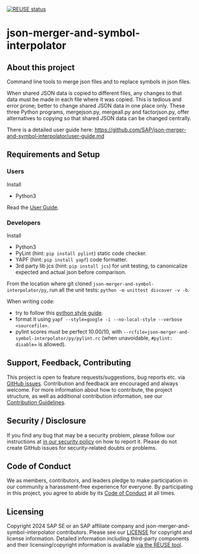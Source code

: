 [![REUSE status](https://api.reuse.software/badge/github.com/SAP/json-merger-and-symbol-interpolator)](https://api.reuse.software/info/github.com/SAP/json-merger-and-symbol-interpolator)

# json-merger-and-symbol-interpolator

## About this project

Command line tools to merge json files and to replace symbols in json files.

When shared JSON data is copied to different files, any changes to that data must be made in each file where it was copied. This is tedious and error prone; better to change shared JSON data in one place only. These three Python programs, mergejson.py, mergeall.py and factorjson.py, offer alternatives to copying so that shared JSON data can be changed centrally.

There is a detailed user guide here: https://github.com/SAP/json-merger-and-symbol-interpolator/user-guide.md

## Requirements and Setup

### Users

Install
- Python3

Read the [User Guide](https://github.com/SAP/json-merger-and-symbol-interpolator/user-guide.md).

### Developers

Install
- Python3
- PyLint (hint: `pip install pylint`) static code checker.
- YAPF (hint: `pip install yapf`) code formatter.
- 3rd party lib jcs (hint: `pip install jcs`) for unit testing, to canonicalize expected and actual json before comparison.

From the location where git cloned `json-merger-and-symbol-interpolator/py`, run all the unit tests: `python -m unittest discover -v -b`.

When writing code:
- try to follow this [python style guide](https://google.github.io/styleguide/pyguide.html).
- format it using `yapf --style=google -i --no-local-style --verbose <sourcefile>`.
- pylint scores must be perfect 10.00/10, with `--rcfile=json-merger-and-symbol-interpolator/py/pylint.rc` (when unavoidable, `#pylint: disable=` is allowed).

## Support, Feedback, Contributing

This project is open to feature requests/suggestions, bug reports etc. via [GitHub issues](https://github.com/SAP/json-merger-and-symbol-interpolator/issues). Contribution and feedback are encouraged and always welcome. For more information about how to contribute, the project structure, as well as additional contribution information, see our [Contribution Guidelines](CONTRIBUTING.md).

## Security / Disclosure
If you find any bug that may be a security problem, please follow our instructions at [in our security policy](https://github.com/SAP/json-merger-and-symbol-interpolator/security/policy) on how to report it. Please do not create GitHub issues for security-related doubts or problems.

## Code of Conduct

We as members, contributors, and leaders pledge to make participation in our community a harassment-free experience for everyone. By participating in this project, you agree to abide by its [Code of Conduct](https://github.com/SAP/.github/blob/main/CODE_OF_CONDUCT.md) at all times.

## Licensing

Copyright 2024 SAP SE or an SAP affiliate company and json-merger-and-symbol-interpolator contributors. Please see our [LICENSE](LICENSE) for copyright and license information. Detailed information including third-party components and their licensing/copyright information is available [via the REUSE tool](https://api.reuse.software/info/github.com/SAP/json-merger-and-symbol-interpolator).
